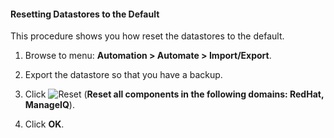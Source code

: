 #### Resetting Datastores to the Default

This procedure shows you how reset the datastores to the default.

1.  Browse to menu: **Automation > Automate > Import/Export**.

2.  Export the datastore so that you have a backup.

3.  Click ![Reset](../images/reset.png) (**Reset all components in the
    following domains: RedHat, ManageIQ**).

4.  Click **OK**.
